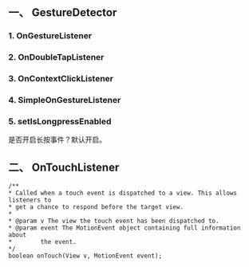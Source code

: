 
## 一、 GestureDetector
### 1. OnGestureListener
### 2. OnDoubleTapListener
### 3. OnContextClickListener
### 4. SimpleOnGestureListener
### 5. setIsLongpressEnabled  
是否开启长按事件？默认开启。  
## 二、 OnTouchListener
```
/**
* Called when a touch event is dispatched to a view. This allows listeners to
* get a chance to respond before the target view.
*
* @param v The view the touch event has been dispatched to.
* @param event The MotionEvent object containing full information about
*        the event.
*/
boolean onTouch(View v, MotionEvent event);
```
